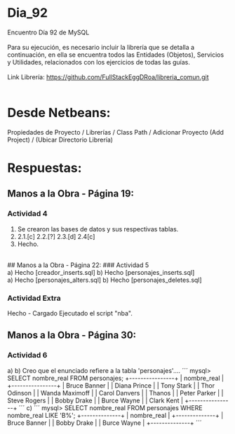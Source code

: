 # Dia_92
Encuentro Día 92 de MySQL 
<br>
<br>
Para su ejecución, es necesario incluir la librería que se detalla a continuación, en ella se encuentra todos las Entidades (Objetos), Servicios y 
Utilidades, relacionados con los ejercicios de todas las guías.
<br>
<br>
Link Librería: https://github.com/FullStackEggDRoa/libreria_comun.git
<br>
<br>
# Desde Netbeans: 
Propiedades de Proyecto / Librerías / Class Path / Adicionar Proyecto (Add Project) / (Ubicar Directorio Librería)
# Respuestas:
## Manos a la Obra - Página 19:

### Actividad 4
1) Se crearon las bases de datos y sus respectivas tablas.
2) 2.1.[c] 2.2.[?] 2.3.[d] 2.4[c] 
3) Hecho.
<br>
## Manos a la Obra - Página 22:
### Actividad 5
<br> 
a) Hecho [creador_inserts.sql]
b) Hecho [personajes_inserts.sql]
<br>
a) Hecho [personajes_alters.sql]
b) Hecho [personajes_deletes.sql]

### Actividad Extra
Hecho - Cargado Ejecutado el script "nba".

## Manos a la Obra - Página 30:
### Actividad 6
a) 
b) Creo que el enunciado refiere a la tabla 'personajes'....
´´´
mysql> SELECT nombre_real FROM personajes;
+----------------+
| nombre_real    |
+----------------+
| Bruce Banner   |
| Diana Prince   |
| Tony Stark     |
| Thor Odinson   |
| Wanda Maximoff |
| Carol Danvers  |
| Thanos         |
| Peter Parker   |
| Steve Rogers   |
| Bobby Drake    |
| Burce Wayne    |
| Clark Kent     |
+----------------+
´´´
c)
´´´
mysql> SELECT nombre_real FROM personajes WHERE nombre_real LIKE 'B%';
+--------------+
| nombre_real  |
+--------------+
| Bruce Banner |
| Bobby Drake  |
| Burce Wayne  |
+--------------+
´´´
